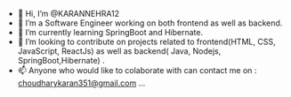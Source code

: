 - 👋 Hi, I’m @KARANNEHRA12
- 👀 I’m a Software Engineer working on both frontend as well as backend.
- 🌱 I’m currently learning SpringBoot and Hibernate.
- 💞️ I’m looking to contribute  on projects related to frontend(HTML, CSS, JavaScript, ReactJs) as well as backend( Java, Nodejs, SpringBoot,Hibernate) .
- 📫 Anyone who would  like to colaborate with can contact me on : choudharykaran351@gmail.com ...

<!---
KARANNEHRA12/KARANNEHRA12 is a ✨ special ✨ repository because its `README.md` (this file) appears on your GitHub profile.
You can click the Preview link to take a look at your changes.
--->
